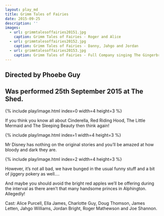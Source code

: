```yaml
---
layout: play_md
title: Grimm Tales of Fairies
date: 2015-09-25
description: ''
images:
  - url: grimmtalesoffairies20151.jpg
    caption: Grimm Tales of Fairies - Roger and Alice
  - url: grimmtalesoffairies20152.jpg
    caption: Grimm Tales of Fairies - Danny, Jahgo and Jordan
  - url: grimmtalesoffairies20153.jpg
    caption: Grimm Tales of Fairies - Full Company singing The Gingerbread Rap
---
```


## Directed by Phoebe Guy

## Was performed 25th September 2015 at The Shed.

{% include play/image.html index=0 width=4 height=3 %}

If you think you know all about Cinderella, Red Riding Hood, The Little Mermaid and The Sleeping Beauty then think again!

{% include play/image.html index=1 width=4 height=3 %}

Mr Disney has nothing on the original stories and you’ll be amazed at how bloody and dark they are.

{% include play/image.html index=2 width=4 height=3 %}

However, it’s not all bad, we have bunged in the usual funny stuff and a bit of jiggery pokery as well....

And maybe you should avoid the bright red apples we’ll be offering during the interval as there aren’t that many handsome princes in Alphington. Allegedly!

Cast:
Alice Purcell, Ella James, Charlotte Guy, Doug Thomson, James Letten, Jahgo Williams, Jordan Bright, Roger Mathewson and Joe Shannon.
